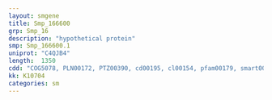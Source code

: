 ```yaml
---
layout: smgene
title: Smp_166600
grp: Smp_16
description: "hypothetical protein"
smp: Smp_166600.1
uniprot: "C4QJB4"
length:  1350
cdd: "COG5078, PLN00172, PTZ00390, cd00195, cl00154, pfam00179, smart00212"
kk: K10704
categories: sm
---
```

